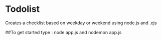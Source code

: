 # Todolist

Creates a checklist based on weekday or weekend using node.js and .ejs

##To get started type :  node app.js   and nodemon app.js
